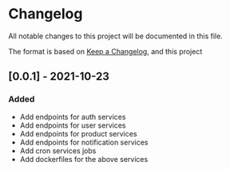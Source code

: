 # Changelog

All notable changes to this project will be documented in this file.

The format is based on [Keep a Changelog](https://keepachangelog.com/en/1.0.0/),
and this project

## [0.0.1] - 2021-10-23

### Added

- Add endpoints for auth services
- Add endpoints for user services
- Add endpoints for product services
- Add endpoints for notification services
- Add cron services jobs
- Add dockerfiles for the above services
